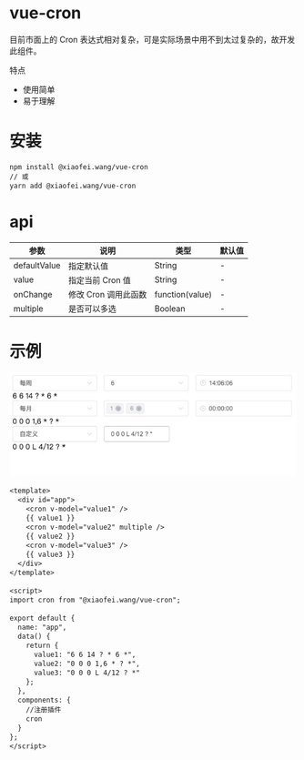 # vue-cron

目前市面上的 Cron 表达式相对复杂，可是实际场景中用不到太过复杂的，故开发此组件。

特点

- 使用简单
- 易于理解

# 安装

```
npm install @xiaofei.wang/vue-cron
// 或
yarn add @xiaofei.wang/vue-cron
```

# api

| 参数         | 说明                 | 类型            | 默认值 |
| ------------ | -------------------- | --------------- | ------ |
| defaultValue | 指定默认值           | String          | -      |
| value        | 指定当前 Cron 值     | String          | -      |
| onChange     | 修改 Cron 调用此函数 | function(value) | -      |
| multiple     | 是否可以多选         | Boolean         | -      |

# 示例

<div align="left">
    <img src="./snapshot.jpg" alt="效果图" />
</div>

```
<template>
  <div id="app">
    <cron v-model="value1" />
    {{ value1 }}
    <cron v-model="value2" multiple />
    {{ value2 }}
    <cron v-model="value3" />
    {{ value3 }}
  </div>
</template>

<script>
import cron from "@xiaofei.wang/vue-cron";

export default {
  name: "app",
  data() {
    return {
      value1: "6 6 14 ? * 6 *",
      value2: "0 0 0 1,6 * ? *",
      value3: "0 0 0 L 4/12 ? *"
    };
  },
  components: {
    //注册插件
    cron
  }
};
</script>
```
